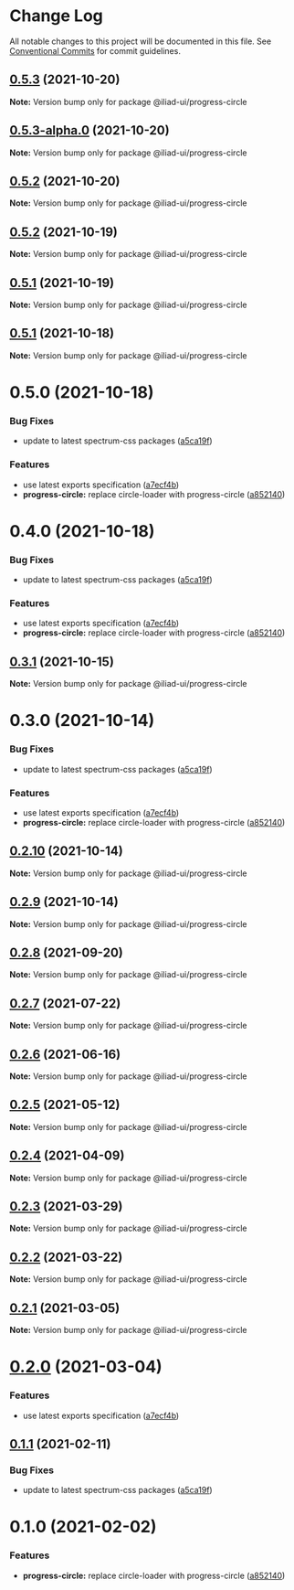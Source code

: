 # Change Log

All notable changes to this project will be documented in this file.
See [Conventional Commits](https://conventionalcommits.org) for commit guidelines.

## [0.5.3](https://github.com/gaoding-inc/Iliad-ui/compare/@iliad-ui/progress-circle@0.5.2...@iliad-ui/progress-circle@0.5.3) (2021-10-20)

**Note:** Version bump only for package @iliad-ui/progress-circle

## [0.5.3-alpha.0](https://github.com/gaoding-inc/Iliad-ui/compare/@iliad-ui/progress-circle@0.5.2...@iliad-ui/progress-circle@0.5.3-alpha.0) (2021-10-20)

**Note:** Version bump only for package @iliad-ui/progress-circle

## [0.5.2](https://github.com/gaoding-inc/Iliad-ui/compare/@iliad-ui/progress-circle@0.5.1...@iliad-ui/progress-circle@0.5.2) (2021-10-20)

**Note:** Version bump only for package @iliad-ui/progress-circle

## [0.5.2](https://github.com/gaoding-inc/Iliad-ui/compare/@iliad-ui/progress-circle@0.5.1...@iliad-ui/progress-circle@0.5.2) (2021-10-19)

**Note:** Version bump only for package @iliad-ui/progress-circle

## [0.5.1](https://github.com/gaoding-inc/Iliad-ui/compare/@iliad-ui/progress-circle@0.5.0...@iliad-ui/progress-circle@0.5.1) (2021-10-19)

**Note:** Version bump only for package @iliad-ui/progress-circle

## [0.5.1](https://github.com/gaoding-inc/Iliad-ui/compare/@iliad-ui/progress-circle@0.5.0...@iliad-ui/progress-circle@0.5.1) (2021-10-18)

**Note:** Version bump only for package @iliad-ui/progress-circle

# 0.5.0 (2021-10-18)

### Bug Fixes

-   update to latest spectrum-css packages ([a5ca19f](https://github.com/gaoding-inc/Iliad-ui/commit/a5ca19f67d5b3f0951667c4441d4d977bf1e0937))

### Features

-   use latest exports specification ([a7ecf4b](https://github.com/gaoding-inc/Iliad-ui/commit/a7ecf4b6da7996f36a8a89f62cc2384709497008))
-   **progress-circle:** replace circle-loader with progress-circle ([a852140](https://github.com/gaoding-inc/Iliad-ui/commit/a852140797f978078d71aceac58f61f744e5a651))

# 0.4.0 (2021-10-18)

### Bug Fixes

-   update to latest spectrum-css packages ([a5ca19f](https://github.com/gaoding-inc/Iliad-ui/commit/a5ca19f67d5b3f0951667c4441d4d977bf1e0937))

### Features

-   use latest exports specification ([a7ecf4b](https://github.com/gaoding-inc/Iliad-ui/commit/a7ecf4b6da7996f36a8a89f62cc2384709497008))
-   **progress-circle:** replace circle-loader with progress-circle ([a852140](https://github.com/gaoding-inc/Iliad-ui/commit/a852140797f978078d71aceac58f61f744e5a651))

## [0.3.1](https://github.com/adobe/spectrum-web-components/compare/@iliad-ui/progress-circle@0.3.0...@iliad-ui/progress-circle@0.3.1) (2021-10-15)

**Note:** Version bump only for package @iliad-ui/progress-circle

# 0.3.0 (2021-10-14)

### Bug Fixes

-   update to latest spectrum-css packages ([a5ca19f](https://github.com/adobe/spectrum-web-components/commit/a5ca19f67d5b3f0951667c4441d4d977bf1e0937))

### Features

-   use latest exports specification ([a7ecf4b](https://github.com/adobe/spectrum-web-components/commit/a7ecf4b6da7996f36a8a89f62cc2384709497008))
-   **progress-circle:** replace circle-loader with progress-circle ([a852140](https://github.com/adobe/spectrum-web-components/commit/a852140797f978078d71aceac58f61f744e5a651))

## [0.2.10](https://github.com/adobe/spectrum-web-components/compare/@iliad-ui/progress-circle@0.2.8...@iliad-ui/progress-circle@0.2.10) (2021-10-14)

**Note:** Version bump only for package @iliad-ui/progress-circle

## [0.2.9](https://github.com/adobe/spectrum-web-components/compare/@iliad-ui/progress-circle@0.2.8...@iliad-ui/progress-circle@0.2.9) (2021-10-14)

**Note:** Version bump only for package @iliad-ui/progress-circle

## [0.2.8](https://github.com/adobe/spectrum-web-components/compare/@iliad-ui/progress-circle@0.2.7...@iliad-ui/progress-circle@0.2.8) (2021-09-20)

**Note:** Version bump only for package @iliad-ui/progress-circle

## [0.2.7](https://github.com/adobe/spectrum-web-components/compare/@iliad-ui/progress-circle@0.2.6...@iliad-ui/progress-circle@0.2.7) (2021-07-22)

**Note:** Version bump only for package @iliad-ui/progress-circle

## [0.2.6](https://github.com/adobe/spectrum-web-components/compare/@iliad-ui/progress-circle@0.2.5...@iliad-ui/progress-circle@0.2.6) (2021-06-16)

**Note:** Version bump only for package @iliad-ui/progress-circle

## [0.2.5](https://github.com/adobe/spectrum-web-components/compare/@iliad-ui/progress-circle@0.2.4...@iliad-ui/progress-circle@0.2.5) (2021-05-12)

**Note:** Version bump only for package @iliad-ui/progress-circle

## [0.2.4](https://github.com/adobe/spectrum-web-components/compare/@iliad-ui/progress-circle@0.2.3...@iliad-ui/progress-circle@0.2.4) (2021-04-09)

**Note:** Version bump only for package @iliad-ui/progress-circle

## [0.2.3](https://github.com/adobe/spectrum-web-components/compare/@iliad-ui/progress-circle@0.2.2...@iliad-ui/progress-circle@0.2.3) (2021-03-29)

**Note:** Version bump only for package @iliad-ui/progress-circle

## [0.2.2](https://github.com/adobe/spectrum-web-components/compare/@iliad-ui/progress-circle@0.2.1...@iliad-ui/progress-circle@0.2.2) (2021-03-22)

**Note:** Version bump only for package @iliad-ui/progress-circle

## [0.2.1](https://github.com/adobe/spectrum-web-components/compare/@iliad-ui/progress-circle@0.2.0...@iliad-ui/progress-circle@0.2.1) (2021-03-05)

**Note:** Version bump only for package @iliad-ui/progress-circle

# [0.2.0](https://github.com/adobe/spectrum-web-components/compare/@iliad-ui/progress-circle@0.1.1...@iliad-ui/progress-circle@0.2.0) (2021-03-04)

### Features

-   use latest exports specification ([a7ecf4b](https://github.com/adobe/spectrum-web-components/commit/a7ecf4b6da7996f36a8a89f62cc2384709497008))

## [0.1.1](https://github.com/adobe/spectrum-web-components/compare/@iliad-ui/progress-circle@0.1.0...@iliad-ui/progress-circle@0.1.1) (2021-02-11)

### Bug Fixes

-   update to latest spectrum-css packages ([a5ca19f](https://github.com/adobe/spectrum-web-components/commit/a5ca19f67d5b3f0951667c4441d4d977bf1e0937))

# 0.1.0 (2021-02-02)

### Features

-   **progress-circle:** replace circle-loader with progress-circle ([a852140](https://github.com/adobe/spectrum-web-components/commit/a852140797f978078d71aceac58f61f744e5a651))
